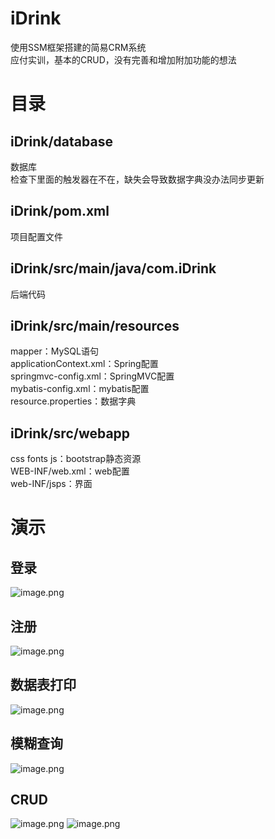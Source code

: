 # iDrink
使用SSM框架搭建的简易CRM系统  
应付实训，基本的CRUD，没有完善和增加附加功能的想法
# 目录
## iDrink/database
数据库  
检查下里面的触发器在不在，缺失会导致数据字典没办法同步更新
## iDrink/pom.xml
项目配置文件
## iDrink/src/main/java/com.iDrink
后端代码
## iDrink/src/main/resources
mapper：MySQL语句  
applicationContext.xml：Spring配置  
springmvc-config.xml：SpringMVC配置  
mybatis-config.xml：mybatis配置  
resource.properties：数据字典  
## iDrink/src/webapp
css fonts js：bootstrap静态资源  
WEB-INF/web.xml：web配置  
web-INF/jsps：界面  
# 演示
## 登录
![image.png](https://i.loli.net/2021/08/02/ZYVAESFmou3tJ6R.png)
## 注册
![image.png](https://i.loli.net/2021/08/02/uN9BRpQxVInawmU.png)
## 数据表打印
![image.png](https://i.loli.net/2021/08/02/MBOwls9UHAFP6WS.png)
## 模糊查询
![image.png](https://i.loli.net/2021/08/02/WhBvk9AyQYrnUz1.png)
## CRUD
![image.png](https://i.loli.net/2021/08/02/B5GNabTeHI9Crqz.png)
![image.png](https://i.loli.net/2021/08/02/Gjmy7taC4XcYIg5.png)
